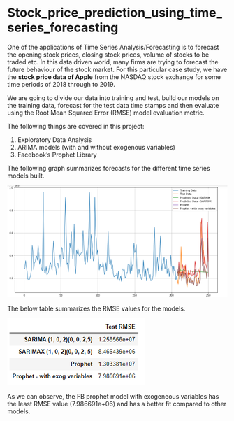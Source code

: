 # Stock_price_prediction_using_time_series_forecasting

One of the applications of Time Series Analysis/Forecasting is to forecast the opening stock prices, closing stock prices, volume of stocks to be traded etc. In this data driven world, many firms are trying to forecast the future behaviour of the stock market. For this particular case study, we have the **stock price data of Apple** from the NASDAQ stock exchange for some time periods of 2018 through to 2019. 

We are going to divide our data into training and test, build our models on the training data, forecast for the test data time stamps and then evaluate using the Root Mean Squared Error (RMSE) model evaluation metric.

The following things are covered in this project:
1. Exploratory Data Analysis
2. ARIMA models (with and without exogenous variables)
3. Facebook’s Prophet Library

The following graph summarizes forecasts for the different time series models built.

![](images/Capture1.PNG)

The below table summarizes the RMSE values for the models.

![](images/Capture_3.PNG)

As we can observe, the FB prophet model with exogeneous variables has the least RMSE value (7.986691e+06) and has a better fit compared to other models.
